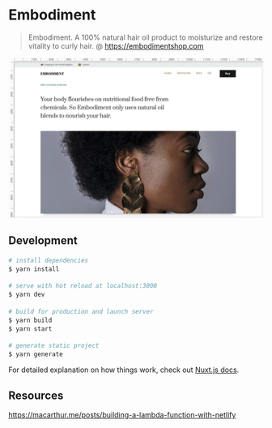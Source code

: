 # Embodiment

> Embodiment. A 100% natural hair oil product to moisturize and restore vitality to curly hair. @ https://embodimentshop.com

![](site/assets/images/screenshot.jpg)

## Development

```bash
# install dependencies
$ yarn install

# serve with hot reload at localhost:3000
$ yarn dev

# build for production and launch server
$ yarn build
$ yarn start

# generate static project
$ yarn generate
```

For detailed explanation on how things work, check out [Nuxt.js docs](https://nuxtjs.org).

## Resources

https://macarthur.me/posts/building-a-lambda-function-with-netlify
